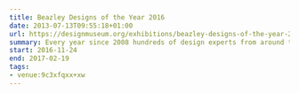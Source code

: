 ```yaml
---
title: Beazley Designs of the Year 2016
date: 2013-07-13T09:55:18+01:00
url: https://designmuseum.org/exhibitions/beazley-designs-of-the-year-2016
summary: Every year since 2008 hundreds of design experts from around the world nominate the most innovative designs from the past 12 months. Experience up close this year’s nominated projects across fashion, architecture, digital, transport, product and graphic design.
start: 2016-11-24
end: 2017-02-19
tags:
- venue:9c3xfqxx+xw
---
```


